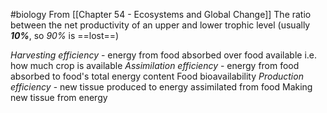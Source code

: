 #biology 
From [[Chapter 54 - Ecosystems and Global Change]]
The ratio between the net productivity of an upper and lower trophic level (usually ***10%***, so *90%* is ==lost==)

*Harvesting efficiency* - energy from food absorbed over food available 
	i.e. how much crop is available
*Assimilation efficiency* - energy from food absorbed to food's total energy content
	Food bioavailability
*Production efficiency* - new tissue produced to energy assimilated from food
	Making new tissue from energy
